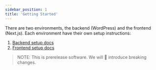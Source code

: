 ```yaml
---
sidebar_position: 1
title: 'Getting Started'
---
```


There are two environments, the backend (WordPress) and the frontend (Next.js). Each environment have their own setup instructions:

1. [Backend setup docs](/docs/backend/index)
2. [Frontend setup docs](/docs/frontend/index)

> NOTE: This is prerelease software. We will 💯 introduce breaking changes.
